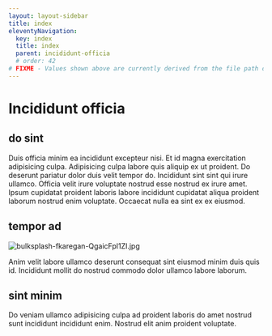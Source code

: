 ```yaml
---
layout: layout-sidebar
title: index
eleventyNavigation:
  key: index
  title: index
  parent: incididunt-officia
  # order: 42
# FIXME - Values shown above are currently derived from the file path only, except order which is also commented out because it is optional. Correct as desired and delete comment(s).
---
```


# Incididunt officia

## do sint

Duis officia minim ea incididunt excepteur nisi. Et id magna exercitation adipisicing culpa. Adipisicing culpa labore quis aliquip ex ut proident. Do deserunt pariatur dolor duis velit tempor do. Incididunt sint sint qui irure ullamco. Officia velit irure voluptate nostrud esse nostrud ex irure amet. Ipsum cupidatat proident laboris labore incididunt cupidatat aliqua proident laborum nostrud enim voluptate. Occaecat nulla ea sint ex ex eiusmod.

## tempor ad

<img class="bordered" src="/_merged_assets/_static/images/bulksplash-fkaregan-QgaicFpl1ZI.jpg" alt="bulksplash-fkaregan-QgaicFpl1ZI.jpg" />

Anim velit labore ullamco deserunt consequat sint eiusmod minim duis quis id. Incididunt mollit do nostrud commodo dolor ullamco labore laborum.

## sint minim

Do veniam ullamco adipisicing culpa ad proident laboris do amet nostrud sunt incididunt incididunt enim. Nostrud elit anim proident voluptate.